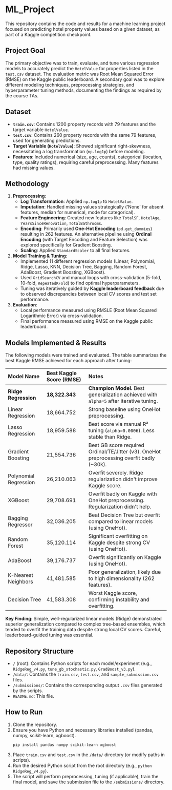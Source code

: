 # ML_Project

This repository contains the code and results for a machine learning project focused on predicting hotel property values based on a given dataset, as part of a Kaggle competition checkpoint.

## Project Goal

The primary objective was to train, evaluate, and tune various regression models to accurately predict the `HotelValue` for properties listed in the `test.csv` dataset. The evaluation metric was Root Mean Squared Error (RMSE) on the Kaggle public leaderboard. A secondary goal was to explore different modeling techniques, preprocessing strategies, and hyperparameter tuning methods, documenting the findings as required by the course TAs.

## Dataset

* **`train.csv`**: Contains 1200 property records with 79 features and the target variable `HotelValue`.
* **`test.csv`**: Contains 260 property records with the same 79 features, used for generating predictions.
* **Target Variable (`HotelValue`)**: Showed significant right-skewness, necessitating a log transformation (`np.log1p`) before modeling.
* **Features**: Included numerical (size, age, counts), categorical (location, type, quality ratings), requiring careful preprocessing. Many features had missing values.

## Methodology

1.  **Preprocessing**:
    * **Log Transformation**: Applied `np.log1p` to `HotelValue`.
    * **Imputation**: Handled missing values strategically ('None' for absent features, median for numerical, mode for categorical).
    * **Feature Engineering**: Created new features like `TotalSF`, `HotelAge`, `YearsSinceRenovation`, `TotalBathrooms`.
    * **Encoding**: Primarily used **One-Hot Encoding** (`pd.get_dummies`) resulting in 262 features. An alternative pipeline using **Ordinal Encoding** (with Target Encoding and Feature Selection) was explored specifically for Gradient Boosting.
    * **Scaling**: Applied `StandardScaler` to all final features.
2.  **Model Training & Tuning**:
    * Implemented 11 different regression models (Linear, Polynomial, Ridge, Lasso, KNN, Decision Tree, Bagging, Random Forest, AdaBoost, Gradient Boosting, XGBoost).
    * Used `GridSearchCV` and manual loops with cross-validation (5-fold, 10-fold, `RepeatedKFold`) to find optimal hyperparameters.
    * Tuning was iteratively guided by **Kaggle leaderboard feedback** due to observed discrepancies between local CV scores and test set performance.
3.  **Evaluation**:
    * Local performance measured using RMSLE (Root Mean Squared Logarithmic Error) via cross-validation.
    * Final performance measured using RMSE on the Kaggle public leaderboard.

## Models Implemented & Results

The following models were trained and evaluated. The table summarizes the best Kaggle RMSE achieved for each approach after tuning:

| Model Name             | Best Kaggle Score (RMSE) | Notes                                                                                       |
| :--------------------- | :----------------------- | :------------------------------------------------------------------------------------------ |
| **Ridge Regression** | **18,322.343** | **Champion Model.** Best generalization achieved with `alpha=5` after iterative tuning.     |
| Linear Regression    | 18,664.752               | Strong baseline using OneHot preprocessing.                                                 |
| Lasso Regression     | 18,959.588               | Best score via manual R² tuning (`alpha=0.0006`). Less stable than Ridge.                 |
| Gradient Boosting    | 21,554.736               | Best GB score required Ordinal/TE/Jitter (v3). OneHot preprocessing overfit badly (~30k). |
| Polynomial Regression| 26,210.063               | Overfit severely. Ridge regularization didn't improve Kaggle score.                     |
| XGBoost                | 29,708.691               | Overfit badly on Kaggle with OneHot preprocessing. Regularization didn't help.        |
| Bagging Regressor    | 32,036.205               | Beat Decision Tree but overfit compared to linear models (using OneHot).                |
| Random Forest        | 35,120.114               | Significant overfitting on Kaggle despite strong CV (using OneHot).                      |
| AdaBoost               | 39,176.737               | Overfit significantly on Kaggle (using OneHot).                                             |
| K-Nearest Neighbors  | 41,481.585               | Poor generalization, likely due to high dimensionality (262 features).                    |
| Decision Tree        | 41,583.308               | Worst Kaggle score, confirming instability and overfitting.                                 |

**Key Finding**: Simple, well-regularized linear models (Ridge) demonstrated superior generalization compared to complex tree-based ensembles, which tended to overfit the training data despite strong local CV scores. Careful, leaderboard-guided tuning was essential.

## Repository Structure

* `/` (root): Contains Python scripts for each model/experiment (e.g., `RidgeReg_v4.py`, `tune_gb_stochastic.py`, `GradBoost_v3.py`).
* `/data/`: Contains the `train.csv`, `test.csv`, and `sample_submission.csv` files.
* `/submissions/`: Contains the corresponding output `.csv` files generated by the scripts.
* `README.md`: This file.

## How to Run

1.  Clone the repository.
2.  Ensure you have Python and necessary libraries installed (pandas, numpy, scikit-learn, xgboost).
    ```bash
    pip install pandas numpy scikit-learn xgboost
    ```
3.  Place `train.csv` and `test.csv` in the `/data/` directory (or modify paths in scripts).
4.  Run the desired Python script from the root directory (e.g., `python RidgeReg_v4.py`).
5.  The script will perform preprocessing, tuning (if applicable), train the final model, and save the submission file to the `/submissions/` directory.
